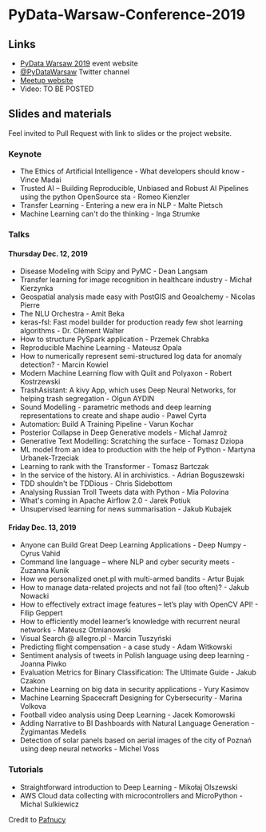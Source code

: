 # PyData-Warsaw-Conference-2019

## Links

* [PyData Warsaw 2019](https://pydata.org/warsaw2019/) event website
* [@PyDataWarsaw](https://twitter.com/pydatawarsaw) Twitter channel
* [Meetup website](https://www.meetup.com/Pydata-Warsaw)
* Video: TO BE POSTED

## Slides and materials

Feel invited to Pull Request with link to slides or the project website.

### Keynote
* The Ethics of Artificial Intelligence - What developers should know - Vince Madai
* Trusted AI – Building Reproducible, Unbiased and Robust AI Pipelines using the python OpenSource sta - Romeo Kienzler
* Transfer Learning - Entering a new era in NLP - Malte Pietsch
* Machine Learning can't do the thinking - Inga Strumke

### Talks

####  Thursday Dec. 12, 2019

* Disease Modeling with Scipy and PyMC - Dean Langsam
* Transfer learning for image recognition in healthcare industry - Michał Kierzynka
* Geospatial analysis made easy with PostGIS and Geoalchemy - Nicolas Pierre
* The NLU Orchestra - Amit Beka
* keras-fsl: Fast model builder for production ready few shot learning algorithms - Dr. Clément Walter
* How to structure PySpark application - Przemek Chrabka
* Reproducible Machine Learning - Mateusz Opala
* How to numerically represent semi-structured log data for anomaly detection? - Marcin Kowiel
* Modern Machine Learning flow with Quilt and Polyaxon - Robert Kostrzewski
* TrashAsistant: A kivy App, which uses Deep Neural Networks, for helping trash segregation - Olgun AYDIN
* Sound Modelling - parametric methods and deep learning representations to create and shape audio - Pawel Cyrta
* Automation: Build A Training Pipeline - Varun Kochar
* Posterior Collapse in Deep Generative models - Michał Jamroż
* Generative Text Modelling: Scratching the surface - Tomasz Dziopa
* ML model from an idea to production with the help of Python - Martyna Urbanek-Trzeciak
* Learning to rank with the Transformer - Tomasz Bartczak
* In the service of the history. AI in archivistics. - Adrian Boguszewski
* TDD shouldn't be TDDious - Chris Sidebottom
* Analysing Russian Troll Tweets data with Python - Mia Polovina
* What's coming in Apache Airflow 2.0 - Jarek Potiuk
* Unsupervised learning for news summarisation - Jakub Kubajek

####  Friday Dec. 13, 2019

* Anyone can Build Great Deep Learning Applications - Deep Numpy - Cyrus Vahid
* Command line language – where NLP and cyber security meets - Zuzanna Kunik
* How we personalized onet.pl with multi-armed bandits - Artur Bujak
* How to manage data-related projects and not fail (too often)? - Jakub Nowacki
* How to effectively extract image features – let’s play with OpenCV API! - Filip Geppert
* How to efficiently model learner’s knowledge with recurrent neural networks - Mateusz Otmianowski
* Visual Search @ allegro.pl - Marcin Tuszyński
* Predicting flight compensation - a case study - Adam Witkowski
* Sentiment analysis of tweets in Polish language using deep learning - Joanna Piwko
* Evaluation Metrics for Binary Classification: The Ultimate Guide - Jakub Czakon
* Machine Learning on big data in security applications - Yury Kasimov
* Machine Learning Spacecraft Designing for Cybersecurity - Marina Volkova
* Football video analysis using Deep Learning - Jacek Komorowski
* Adding Narrative to BI Dashboards with Natural Language Generation - Žygimantas Medelis
* Detection of solar panels based on aerial images of the city of Poznań using deep neural networks - Michel Voss


### Tutorials

* Straightforward introduction to Deep Learning - Mikołaj Olszewski
* AWS Cloud data collecting with microcontrollers and MicroPython - Michal Sulkiewicz


Credit to [Pafnucy](https://github.com/pafnucy)
